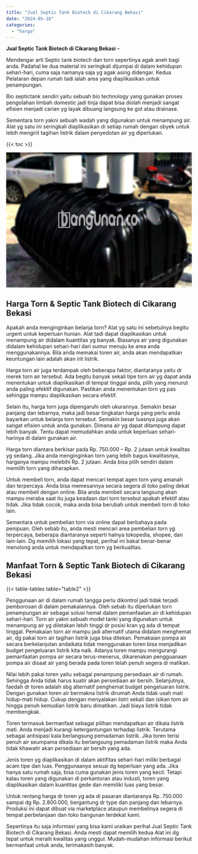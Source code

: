```yaml
---
title: "Jual Septic Tank Biotech di Cikarang Bekasi"
date: "2024-05-18"
categories: 
  - "harga"
---
```


**Jual Septic Tank Biotech di Cikarang Bekasi** –

Mendengar arti Septic tank biotech dan torn sepertinya agak aneh bagi anda. Padahal ke dua material ini seringkali dijumpai di dalam kehidupan sehari-hari, cuma saja namanya saja yg agak asing didengar. Kedua Pelataran depan rumah tadi ialah area yang diaplikasikan untuk penampungan.

Bio septictank sendiri yaitu sebuah bio technology yang gunakan proses pengolahan limbah domestic jadi tinja dapat bisa diolah menjadi sangat efisien menjadi carian yg layak dibuang langsung ke got atau drainase.

Sementara torn yakni sebuah wadah yang digunakan untuk menampung air. Alat yg satu ini seringkali diaplikasikan di setiap rumah dengan obyek untuk lebih mengirit tagihan listrik dalam penyedotan air yg diperlukan.

{{< toc >}}

![Jual Septic Tank Biotech di Cikarang Bekasi](/images/jual-bio-septictank-24.png)

## Harga Torn & Septic Tank Biotech di Cikarang Bekasi

Apakah anda menginginkan belanja torn? Alat yg satu ini sebetulnya begitu urgent untuk keperluan hunian. Alat tadi dapat diaplikasikan untuk menampung air didalam kuantitas yg banyak. Biasanya air yang digunakan didalam kehidupan sehari-hari dari sumur menuju ke area anda menggunakannya. Bila anda memakai toren air, anda akan mendapatkan keuntungan lain adalah akan irit listrik.

Harga torn air juga terdampak oleh beberapa faktor, diantaranya yaitu dr merek torn air tersebut. Ada begitu banyak sekali tipe torn air yg dapat anda menentukan untuk diaplikasikan di tempat tinggal anda, pilih yang menurut anda paling efektif digunakan. Pastikan anda menentukan torn yg pas sehingga mampu diaplikasikan secara efektif.

Selain itu, harga torn juga dipengaruhi oleh ukurannya. Semakin besar panjang dan lebarnya, maka jadi besar tingkatan harga yang perlu anda bayarkan untuk belanja torn tersebut. Semakin besar luasnya juga akan sangat efisien untuk anda gunakan. Dimana air yg dapat ditampung dapat lebih banyak. Tentu dapat memudahkan anda untuk keperluan sehari-harinya di dalam gunakan air.

Harga torn diantara berkisar pada Rp. 750.000 – Rp. 2 jutaan untuk kwalitas yg sedang. Jika anda menginginkan torn yang lebih bagus kwalitasnya, harganya mampu melebihi Rp. 2 jutaan. Anda bisa pilih sendiri dalam memilih torn yang diharapkan.

Untuk membeli torn, anda dapat mencari tempat agen torn yang amanah dan terpercaya. Anda bisa memesannya secara segera di toko paling dekat atau membeli dengan online. Bila anda membeli secara langsung akan mampu meraba saat itu juga keadaan dari torn tersebut apakah efektif atau tidak. Jika tidak cocok, maka anda bisa berubah untuk membeli torn di toko lain.

Sementara untuk pembelian torn via online dapat berbahaya pada penipuan. Oleh sebab itu, anda mesti mencari area pembelian torn yg terpercaya, beberapa diantaranya seperti halnya tokopedia, shopee, dan lain-lain. Dg memilih lokasi yang tepat, perihal ini bakal benar-benar menolong anda untuk mendapatkan torn yg berkualitas.

## Manfaat Torn & Septic Tank Biotech di Cikarang Bekasi

{{< table-tables table="table2" >}}

Penggunaan air di dalam rumah tangga perlu dikontrol jadi tidak terjadi pemborosan di dalam pemakaiannya. Oleh sebab itu diperlukan torn penampungan air sebagai solusi hemat dalam pemanfaatan air di kehidupan sehari-hari. Torn air yakni sebuah model tanki yang digunakan untuk menampung air yg diletakan lebih tinggi dr posisi kran yg ada di tempat tinggal. Pemakaian torn air mampu jadi alternatif utama didalam menghemat air, dg pakai torn air tagihan listrik juga bisa ditekan. Pemakaian pompa air secara berkelanjutan andaikata tidak menggunakan toren bisa menjadikan budget pengeluaran listrik kita naik. Adanya toren mampu mengurangi pemanfaatan pompa air secara terus-menerus, dikarenakan pengguanaan pompa air disaat air yang berada pada toren telah penuh segera di matikan.

Nilai lebih pakai toren yaitu sebagai penampung persediaan air di rumah. Sehingga Anda tidak harus kuatir akan persediaan air bersih. Selanjutnya, faedah dr toren adalah sbg alternatif penghemat budget pengeluaran listrik. Dengan gunakan toren air bermakna listrik dirumah Anda tidak usah mati hidup-mati hidup. Cukup dengan menyalakan listri sekali dan isikan torn air hingga penuh kemudian listrik baru dimatikan. Jadi biaya listrik tidak membengkak.

Toren termasuk bermanfaat sebagai pilihan mendapatkan air dikala listrik mati. Anda menjadi kurangi ketergantungan terhadap listrik. Terutama sebagai antisipasi kala berlangsung pemadaman listrik. Jika toren terisi penuh air seumpama dikala itu berlangsung pemadaman listrik maka Anda tidak khawatir akan persediaan air bersih yang ada.

Jenis toren yg diaplikasikan di dalam aktifitas sehari-hari miliki berbagai acam tipe dan luas. Penggunaanya sesuai dg keperluan yang ada. Jika hanya satu rumah saja, bisa cuma gunakan jenis toren yang kecil. Tetapi kalau toren yang digunakan di perkantoran atau industi, toren yang diaplikasikan dalam kuantitas gede dan memiliki luas yang besar.

Untuk rentang harga dr toren yg ada di pasaran diantaranya Rp. 750.000 sampai dg Rp. 2.800.000, bergantung dr type dan panjang dan lebarnya. Produksi ini dapat dibuat via marketplace ataupun membelinya segera di tempat perbelanjaan dan toko bangunan terdekat kami.

Sepertinya itu saja informasi yang bisa kami uraikan perihal Jual Septic Tank Biotech di Cikarang Bekasi. Anda mesti dapat memilih kedua Alat ini dg tepat untuk meraih kwalitas yang unggul. Mudah-mudahan informasi berikut bermanfaat untuk anda, terimakasih banyak.
